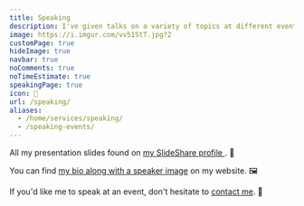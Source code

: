 ```yaml
---
title: Speaking
description: I've given talks on a variety of topics at different events. 💬️
image: https://i.imgur.com/vv51StT.jpg?2
customPage: true
hideImage: true
navbar: true
noComments: true
noTimeEstimate: true
speakingPage: true
icon: 💬️
url: /speaking/
aliases:
  - /home/services/speaking/
  - /speaking-events/
---
```


All my presentation slides found on <a href="https://www.slideshare.net/fvcproductions" target="_blank" rel="noopener">my SlideShare profile <i class="fab fa-slideshare"></i></a>. 📎

You can find [my bio along with a speaker image](/about/#bio) on my website. 🖼️

If you'd like me to speak at an event, don't hesitate to [contact me](/contact). 📨
